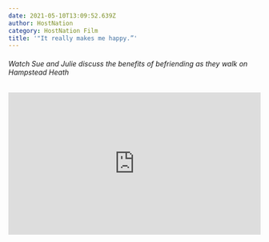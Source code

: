 ```yaml
---
date: 2021-05-10T13:09:52.639Z
author: HostNation
category: HostNation Film
title: '"It really makes me happy.”'
---
```

###### Watch Sue and Julie discuss the benefits of befriending as they walk on Hampstead Heath

<div style="max-width:600px;margin:0 auto"><div style="position:relative;padding-bottom:56.25%"><iframe src="https://player.vimeo.com/video/309762034?title=0&amp;byline=0&amp;portrait=0" frameBorder="0" allowfullscreen="" style="position:absolute;top:0;left:0;width:100%;height:100%"></iframe></div></div>